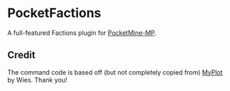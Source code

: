 # PocketFactions
A full-featured Factions plugin for [PocketMine-MP](https://github.com/pmmp/PocketMine-MP).

## Credit
The command code is based off (but not completely copied from) [MyPlot](https://github.com/wiez/MyPlot) by Wies. Thank you!
